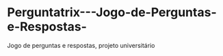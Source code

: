 # Perguntatrix---Jogo-de-Perguntas-e-Respostas-
Jogo de perguntas e respostas, projeto universitário
